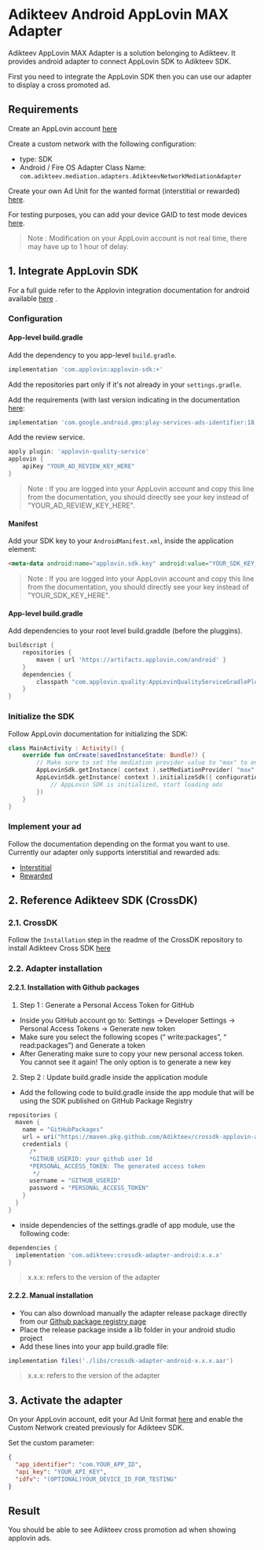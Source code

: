# Adikteev Android AppLovin MAX Adapter

Adikteev AppLovin MAX Adapter is a solution belonging to Adikteev. It provides android adapter to
connect AppLovin SDK to Adikteev SDK.

First you need to integrate the AppLovin SDK then you can use our adapter to display a cross
promoted ad.

## Requirements

Create an AppLovin account [here](https://dash.applovin.com/)

Create a custom network with the following configuration:

- type: SDK
- Android / Fire OS Adapter Class
  Name: `com.adikteev.mediation.adapters.AdikteevNetworkMediationAdapter`

Create your own Ad Unit for the wanted format (interstitial or
rewarded) [here](https://dash.applovin.com/o/mediation/ad_units).

For testing purposes, you can add your device GAID to test mode
devices [here](https://dash.applovin.com/o/mediation/test_modes/).

> Note : Modification on your AppLovin account is not real time, there may have up to 1 hour of
> delay.

## 1. Integrate AppLovin SDK

For a full guide refer to the Applovin integration documentation for android
available [here](https://dash.applovin.com/documentation/mediation/android/getting-started/integration)
.

### Configuration

#### App-level build.gradle

Add the dependency to you app-level `build.gradle`.

```groovy
implementation 'com.applovin:applovin-sdk:+'
```

Add the repositories part only if it's not already in your `settings.gradle`.

Add the requirements (with last version indicating in the documentation [here](https://developers.google.com/android/guides/setup):

```groovy
implementation 'com.google.android.gms:play-services-ads-identifier:18.0.1'
```

Add the review service.

```groovy
apply plugin: 'applovin-quality-service'
applovin {
    apiKey "YOUR_AD_REVIEW_KEY_HERE"
}
```

> Note : If you are logged into your AppLovin account and copy this line from the documentation, you should directly see your key instead of "YOUR_AD_REVIEW_KEY_HERE".

#### Manifest

Add your SDK key to your `AndroidManifest.xml`, inside the application element:

```html
<meta-data android:name="applovin.sdk.key" android:value="YOUR_SDK_KEY_HERE" />
```

> Note : If you are logged into your AppLovin account and copy this line from the documentation, you should directly see your key instead of "YOUR_SDK_KEY_HERE".

#### App-level build.gradle

Add dependencies to your root level build.graddle (before the pluggins).

```groovy
buildscript {
    repositories {
        maven { url 'https://artifacts.applovin.com/android' }
    }
    dependencies {
        classpath "com.applovin.quality:AppLovinQualityServiceGradlePlugin:+"
    }
}
```

### Initialize the SDK

Follow AppLovin documentation for initializing the SDK:

```kotlin
class MainActivity : Activity() {
    override fun onCreate(savedInstanceState: Bundle?) {
        // Make sure to set the mediation provider value to "max" to ensure proper functionality
        AppLovinSdk.getInstance( context ).setMediationProvider( "max" )
        AppLovinSdk.getInstance( context ).initializeSdk({ configuration: AppLovinSdkConfiguration ->
            // AppLovin SDK is initialized, start loading ads
        })
    }
}
```

### Implement your ad

Follow the documentation depending on the format you want to use. Currently our adapter only supports interstitial and rewarded ads:

- [Interstitial](https://dash.applovin.com/documentation/mediation/android/ad-formats/interstitials)
- [Rewarded](https://dash.applovin.com/documentation/mediation/android/ad-formats/rewarded-ads)

## 2. Reference Adikteev SDK (CrossDK)

### 2.1. CrossDK

Follow the `Installation` step in the readme of the CrossDK repository to install Adikteev Cross
SDK [here](https://github.com/Adikteev/crossdk-android)

### 2.2. Adapter installation

#### 2.2.1. Installation with Github packages

1. Step 1 : Generate a Personal Access Token for GitHub

- Inside you GitHub account go to: Settings -> Developer Settings -> Personal Access Tokens ->
  Generate new token
- Make sure you select the following scopes (“ write:packages”, “ read:packages”) and Generate a
  token
- After Generating make sure to copy your new personal access token. You cannot see it again! The
  only option is to generate a new key

2. Step 2 : Update build.gradle inside the application module

- Add the following code to build.gradle inside the app module that will be using the SDK published
  on GitHub Package Registry

```groovy
repositories {
  maven {
    name = "GitHubPackages"
    url = uri("https://maven.pkg.github.com/Adikteev/crossdk-applovin-adapter")
    credentials {
      /*
      *GITHUB_USERID: your github user Id
      *PERSONAL_ACCESS_TOKEN: The generated access token
       */
      username = "GITHUB_USERID"
      password = "PERSONAL_ACCESS_TOKEN"
    }
  }
}
```

- inside dependencies of the settings.gradle of app module, use the following code:

```groovy
dependencies {
  implementation 'com.adikteev:crossdk-adapter-android:x.x.x'
}
```

> x.x.x: refers to the version of the adapter

#### 2.2.2. Manual installation

- You can also download manually the adapter release package directly from
  our [Github package registry page](https://github.com/Adikteev/crossdk-applovin-adapter/packages/1821114)
- Place the release package inside a lib folder in your android studio project
- Add these lines into your app build.gradle file:

```groovy
implementation files('./libs/crossdk-adapter-android-x.x.x.aar')
```

> x.x.x: refers to the version of the adapter

## 3. Activate the adapter

On your AppLovin account, edit your Ad Unit
format [here](https://dash.applovin.com/o/mediation/ad_units) and enable the Custom Network created
previously for Adikteev SDK.

Set the custom parameter:

```json
{
  "app_identifier": "com.YOUR_APP_ID",
  "api_key": "YOUR_API_KEY",
  "idfv": "(OPTIONAL)YOUR_DEVICE_ID_FOR_TESTING"
}
```

## Result

You should be able to see Adikteev cross promotion ad when showing applovin ads.
